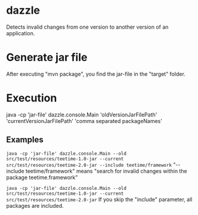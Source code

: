 # dazzle
Detects invalid changes from one version to another version of an application.

# Generate jar file
After executing "mvn package", you find the jar-file in the "target" folder.

# Execution
java -cp 'jar-file' dazzle.console.Main 'oldVersionJarFilePath' 'currentVersionJarFilePath' 'comma separated packageNames'

## Examples
`java -cp 'jar-file' dazzle.console.Main --old src/test/resources/teetime-1.0-jar --current src/test/resources/teetime-2.0-jar --include teetime/framework`
"--include teetime/framework" means "search for invalid changes within the package teetime.framework"

`java -cp 'jar-file' dazzle.console.Main --old src/test/resources/teetime-1.0-jar --current src/test/resources/teetime-2.0-jar`
If you skip the "include" parameter, all packages are included.
